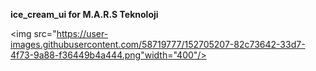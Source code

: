 **ice_cream_ui for M.A.R.S Teknoloji**

<img src="https://user-images.githubusercontent.com/58719777/152705207-82c73642-33d7-4f73-9a88-f36449b4a444.png"width="400"/>

